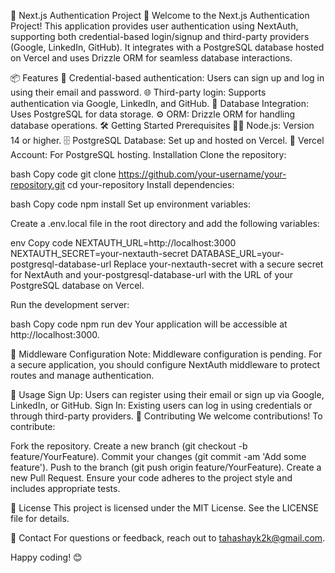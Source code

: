 🎉 Next.js Authentication Project 🚀
Welcome to the Next.js Authentication Project! This application provides user authentication using NextAuth, supporting both credential-based login/signup and third-party providers (Google, LinkedIn, GitHub). It integrates with a PostgreSQL database hosted on Vercel and uses Drizzle ORM for seamless database interactions.

📦 Features
🔐 Credential-based authentication: Users can sign up and log in using their email and password.
🌐 Third-party login: Supports authentication via Google, LinkedIn, and GitHub.
💾 Database Integration: Uses PostgreSQL for data storage.
⚙️ ORM: Drizzle ORM for handling database operations.
🛠️ Getting Started
Prerequisites
🧑‍💻 Node.js: Version 14 or higher.
🗄️ PostgreSQL Database: Set up and hosted on Vercel.
🚀 Vercel Account: For PostgreSQL hosting.
Installation
Clone the repository:

bash
Copy code
git clone https://github.com/your-username/your-repository.git
cd your-repository
Install dependencies:

bash
Copy code
npm install
Set up environment variables:

Create a .env.local file in the root directory and add the following variables:

env
Copy code
NEXTAUTH_URL=http://localhost:3000
NEXTAUTH_SECRET=your-nextauth-secret
DATABASE_URL=your-postgresql-database-url
Replace your-nextauth-secret with a secure secret for NextAuth and your-postgresql-database-url with the URL of your PostgreSQL database on Vercel.

Run the development server:

bash
Copy code
npm run dev
Your application will be accessible at http://localhost:3000.

🔐 Middleware Configuration
Note: Middleware configuration is pending. For a secure application, you should configure NextAuth middleware to protect routes and manage authentication.

🚀 Usage
Sign Up: Users can register using their email or sign up via Google, LinkedIn, or GitHub.
Sign In: Existing users can log in using credentials or through third-party providers.
🤝 Contributing
We welcome contributions! To contribute:

Fork the repository.
Create a new branch (git checkout -b feature/YourFeature).
Commit your changes (git commit -am 'Add some feature').
Push to the branch (git push origin feature/YourFeature).
Create a new Pull Request.
Ensure your code adheres to the project style and includes appropriate tests.

📜 License
This project is licensed under the MIT License. See the LICENSE file for details.

📧 Contact
For questions or feedback, reach out to tahashayk2k@gmail.com.

Happy coding! 😊

